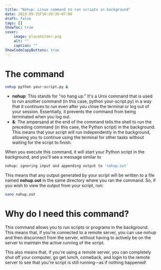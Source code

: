 ```yaml
---
title: "Nohup: Linux command to run scripts in background"
date: 2023-09-25T10:20:39-07:00
draft: false
tags: []
ShowToc: true
cover:
    image: placeholder.png
    alt: ""
    caption: ""
ShowCodeCopyButtons: true
---
```


# The command

```sh
nohup python your-script.py &
```

- **nohup**: This stands for "no hang up." It's a Unix command that is used to run another command (in this case, python your-script.py) in a way that it continues to run even after you close the terminal or log out of your session. Essentially, it prevents the command from being terminated when you log out.
- **&**: The ampersand at the end of the command tells the shell to run the preceding command (in this case, the Python script) in the background. This means that your script will run independently in the background, allowing you to continue using the terminal for other tasks without waiting for the script to finish.

When you execute this command, it will start your Python script in the background, and you'll see a message similar to 
```sh
nohup: ignoring input and appending output to 'nohup.out'
```

This means that any output generated by your script will be written to a file named **nohup.out** in the same directory where you ran the command. So, if you wish to view the output from your script, run:

```sh
nano nohup.out
```

# Why do I need this command?

This command allows you to run scripts or programs in the background.
This means that, if you're connected to a remote server, you can use nohup and
then disconnect from the server, without having to actively be on the server to 
maintain the active running of the script.

This also means that, if you're using a remote server, you can completely shut off
your computer, go get lunch, comeback, and login to the remote server to see that you're script
is still running--as if nothing happened!